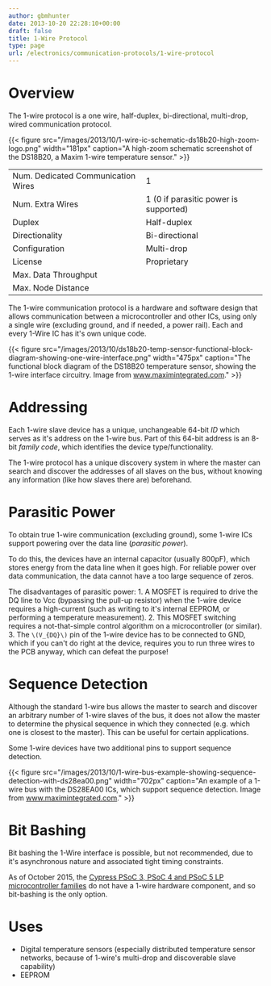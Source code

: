 ```yaml
---
author: gbmhunter
date: 2013-10-20 22:28:10+00:00
draft: false
title: 1-Wire Protocol
type: page
url: /electronics/communication-protocols/1-wire-protocol
---
```


# Overview

The 1-wire protocol is a one wire, half-duplex, bi-directional, multi-drop, wired communication protocol.

{{< figure src="/images/2013/10/1-wire-ic-schematic-ds18b20-high-zoom-logo.png" width="181px" caption="A high-zoom schematic screenshot of the DS18B20, a Maxim 1-wire temperature sensor."  >}}

<table>
    <tbody>
        <tr>
            <td>Num. Dedicated Communication Wires</td>
            <td>1</td>
        </tr>
        <tr>
            <td>Num. Extra Wires</td>
            <td>1 (0 if parasitic power is supported)</td>
        </tr>
        <tr >
            <td>Duplex</td>
            <td>Half-duplex</td>
        </tr>
        <tr >
            <td>Directionality</td>
            <td>Bi-directional</td>
        </tr>
        <tr >
            <td>Configuration</td>
            <td>Multi-drop</td>
        </tr>
        <tr >
            <td>License</td>
            <td>Proprietary</td>
        </tr>
        <tr>
            <td>Max. Data Throughput</td>
            <td></td>
        </tr>
        <tr>
            <td>Max. Node Distance</td>
            <td></td>
        </tr>
    </tbody>
</table>

The 1-wire communication protocol is a hardware and software design that allows communication between a microcontroller and other ICs, using only a single wire (excluding ground, and if needed, a power rail). Each and every 1-Wire IC has it's own unique code.

{{< figure src="/images/2013/10/ds18b20-temp-sensor-functional-block-diagram-showing-one-wire-interface.png" width="475px" caption="The functional block diagram of the DS18B20 temperature sensor, showing the 1-wire interface circuitry. Image from www.maximintegrated.com."  >}}

# Addressing

Each 1-wire slave device has a unique, unchangeable 64-bit _ID_ which serves as it's address on the 1-wire bus. Part of this 64-bit address is an 8-bit _family code_, which identifies the device type/functionality.

The 1-wire protocol has a unique discovery system in where the master can search and discover the addresses of all slaves on the bus, without knowing any information (like how slaves there are) beforehand.

# Parasitic Power

To obtain true 1-wire communication (excluding ground), some 1-wire ICs support powering over the data line (_parasitic power_).

To do this, the devices have an internal capacitor (usually 800pF), which stores energy from the data line when it goes high. For reliable power over data communication, the data cannot have a too large sequence of zeros.

The disadvantages of parasitic power:  1. A MOSFET is required to drive the DQ line to Vcc (bypassing the pull-up resistor) when the 1-wire device requires a high-current (such as writing to it's internal EEPROM, or performing a temperature measurement).  2. This MOSFET switching requires a not-that-simple control algorithm on a microcontroller (or similar).  3. The `\(V_{DQ}\)` pin of the 1-wire device has to be connected to GND, which if you can't do right at the device, requires you to run three wires to the PCB anyway, which can defeat the purpose!

# Sequence Detection

Although the standard 1-wire bus allows the master to search and discover an arbitrary number of 1-wire slaves of the bus, it does not allow the master to determine the physical sequence in which they connected (e.g. which one is closest to the master). This can be useful for certain applications.

Some 1-wire devices have two additional pins to support sequence detection.

{{< figure src="/images/2013/10/1-wire-bus-example-showing-sequence-detection-with-ds28ea00.png" width="702px" caption="An example of a 1-wire bus with the DS28EA00 ICs, which support sequence detection. Image from www.maximintegrated.com."  >}}

# Bit Bashing

Bit bashing the 1-Wire interface is possible, but not recommended, due to it's asynchronous nature and associated tight timing constraints.

As of October 2015, the [Cypress PSoC 3, PSoC 4 and PSoC 5 LP microcontroller families](http://blog.mbedded.ninja/programming/microcontrollers/psoc) do not have a 1-wire hardware component, and so bit-bashing is the only option.

# Uses

* Digital temperature sensors (especially distributed temperature sensor networks, because of 1-wire's multi-drop and discoverable slave capability)
* EEPROM
